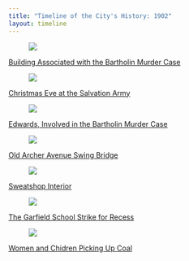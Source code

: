 ```yaml
---
title: "Timeline of the City's History: 1902"
layout: timeline
---
```


<div class="tile is-ancestor">
  <div class="tile is-parent">
    <article class="tile is-child box">
        <a href="/historical/timeline/1902/31" title="Building Associated with the Bartholin Murder Case">
            <figure class="image is-128x128">
                <img src="/img/timeline/1902/small/31.jpg">
            </figure>
            <div class="content">
                <p>Building Associated with the Bartholin Murder Case</p>
            </div>
        </a>
    </article>
  </div>
  <div class="tile is-parent">
    <article class="tile is-child box">
        <a href="/historical/timeline/1902/48" title="Christmas Eve at the Salvation Army">
            <figure class="image is-128x128">
                <img src="/img/timeline/1902/large/48.jpg">
            </figure>
            <div class="content">
                <p>Christmas Eve at the Salvation Army</p>
            </div>    
        </a>
    </article>
  </div>
  <div class="tile is-parent">
    <article class="tile is-child box">
        <a href="/historical/timeline/1902/32" title="Edwards, Involved in the Bartholin Murder Case">
            <figure class="image is-128x128">
                <img src="/img/timeline/1902/small/32.jpg">
            </figure>
            <div class="content">
                <p>Edwards, Involved in the Bartholin Murder Case</p>
            </div>  
        </a>  
    </article>
  </div>
</div>

<div class="tile is-ancestor">
  <div class="tile is-parent">
    <article class="tile is-child box">
        <a href="/historical/timeline/1902/39" title="Old Archer Avenue Swing Bridge">
            <figure class="image is-128x128">
                <img src="/img/timeline/1902/small/39.jpg">
            </figure>
            <div class="content">
                <p>Old Archer Avenue Swing Bridge</p>
            </div>
        </a>
    </article>
  </div>
  <div class="tile is-parent">
    <article class="tile is-child box">
        <a href="/historical/timeline/1902/3" title="Sweatshop Interior">
            <figure class="image is-128x128">
                <img src="/img/timeline/1902/small/3.jpg">
            </figure>
            <div class="content">
                <p>Sweatshop Interior</p>
            </div>    
        </a>
    </article>
  </div>
  <div class="tile is-parent">
    <article class="tile is-child box">
        <a href="/historical/timeline/1902/49" title="The Garfield School Strike for Recess">
            <figure class="image is-128x128">
                <img src="/img/timeline/1902/small/49.jpg">
            </figure>
            <div class="content">
                <p>The Garfield School Strike for Recess</p>
            </div>  
        </a>  
    </article>
  </div>
</div>

<div class="tile is-ancestor">
  <div class="tile is-parent">
    <article class="tile is-child box">
        <a href="/historical/timeline/1902/52" title="Women and Chidren Picking Up Coal">
            <figure class="image is-128x128">
                <img src="/img/timeline/1902/small/52.jpg">
            </figure>
            <div class="content">
                <p>Women and Chidren Picking Up Coal</p>
            </div>
        </a>
    </article>
  </div>
</div>
